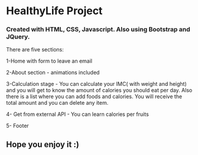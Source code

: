 # HealthyLife Project

### Created with HTML, CSS, Javascript. Also using Bootstrap and JQuery.
There are five sections:

1-Home with form to leave an email

2-About section - animations included

3-Calculation stage - You can calculate your IMC( with weight and height) and you will get to know the amount of calories you should eat per day.
Also there is a list where you can add foods and calories. You will receive the total amount and you can delete any item.

4- Get from external API - You can learn calories per fruits

5- Footer

## Hope you enjoy it :)
